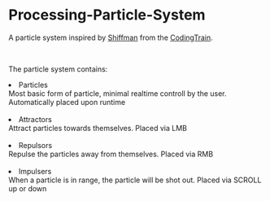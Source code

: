 # Processing-Particle-System
A particle system inspired by <a href="https://github.com/shiffman">Shiffman</a> from the <a href="https://www.youtube.com/channel/UCvjgXvBlbQiydffZU7m1_aw">CodingTrain</a>.

<br>

The particle system contains:
<li>Particles<br>
  Most basic form of particle, minimal realtime controll by the user.
  Automatically placed upon runtime<br>
<br>

<li>Attractors<br>
  Attract particles towards themselves.
  Placed via LMB<br>
<br>

<li>Repulsors<br>
  Repulse the particles away from themselves.
  Placed via RMB<br>
<br>

<li>Impulsers<br>
  When a particle is in range, the particle will be shot out.
  Placed via SCROLL up or down<br>
